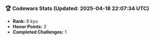 ### 🏆 Codewars Stats (Updated: 2025-04-18 22:07:34 UTC)

- **Rank:** 8 kyu
- **Honor Points:** 3
- **Completed Challenges:** 1
